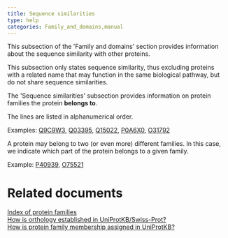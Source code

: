 ```yaml
---
title: Sequence similarities
type: help
categories: Family_and_domains,manual
---
```


This subsection of the 'Family and domains' section provides information about the sequence similarity with other proteins.

This subsection only states sequence similarity, thus excluding proteins with a related name that may function in the same biological pathway, but do not share sequence similarities.

The 'Sequence similarities' subsection provides information on protein families the protein **belongs to**.

The lines are listed in alphanumerical order.

Examples: [Q9C9W3](https://www.uniprot.org/uniprotkb/Q9C9W3#family_and_domains), [Q03395](https://www.uniprot.org/uniprotkb/Q03395#family_and_domains), [Q15022](https://www.uniprot.org/uniprotkb/Q15022#family_and_domains), [P0A6X0](https://www.uniprot.org/uniprotkb/P0A6X0#family_and_domains), [O31792](https://www.uniprot.org/uniprotkb/O31792#family_and_domains)

A protein may belong to two (or even more) different families. In this case, we indicate which part of the protein belongs to a given family.

Example: [P40939](https://www.uniprot.org/uniprotkb/P40939#family_and_domains), [O75521](https://www.uniprot.org/uniprotkb/O75521#family_and_domains)

# Related documents

[Index of protein families](https://ftp.uniprot.org/pub/databases/uniprot/current_release/knowledgebase/complete/docs/similar)  
[How is orthology established in UniProtKB/Swiss-Prot?](https://www.uniprot.org/help/orthology)  
[How is protein family membership assigned in UniProtKB?](https://www.uniprot.org/help/family_membership)
